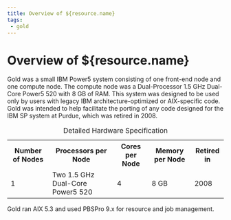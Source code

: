 ```yaml
---
title: Overview of ${resource.name}
tags:
 - gold
---
```


# Overview of ${resource.name}

Gold was a small IBM Power5 system consisting of one front-end node and one compute node. The compute node was a Dual-Processor 1.5 GHz Dual-Core Power5 520 with 8 GB of RAM. This system was designed to be used only by users with legacy IBM architecture-optimized or AIX-specific code. Gold was intended to help facilitate the porting of any code designed for the IBM SP system at Purdue, which was retired in 2008.

 <div class="inrows-wide">
	<table class="inrows-wide">
		<caption>Detailed Hardware Specification</caption>
		<tr>
			<th scope="col">Number of Nodes</th>
			<th scope="col">Processors per Node</th>
			<th scope="col">Cores per Node</th>
			<th scope="col">Memory per Node</th>
			<th scope="col">Retired in</th>
		</tr>
		<tr>
			<td>1</td>
			<td>Two 1.5 GHz Dual-Core Power5 520</td>
			<td>4</td>
			<td>8 GB</td>
			<td>2008</td>
		</tr>
	</table>
</div>

Gold ran AIX 5.3 and used PBSPro 9.x for resource and job management.
